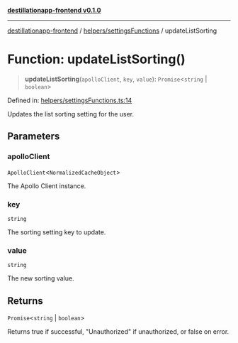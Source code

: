 [**destillationapp-frontend v0.1.0**](../../../README.md)

***

[destillationapp-frontend](../../../modules.md) / [helpers/settingsFunctions](../README.md) / updateListSorting

# Function: updateListSorting()

> **updateListSorting**(`apolloClient`, `key`, `value`): `Promise`\<`string` \| `boolean`\>

Defined in: [helpers/settingsFunctions.ts:14](https://github.com/DestillApp/main/blob/ec2df52a50a22efb35f12a0243274f6d03fbca52/frontend/src/helpers/settingsFunctions.ts#L14)

Updates the list sorting setting for the user.

## Parameters

### apolloClient

`ApolloClient`\<`NormalizedCacheObject`\>

The Apollo Client instance.

### key

`string`

The sorting setting key to update.

### value

`string`

The new sorting value.

## Returns

`Promise`\<`string` \| `boolean`\>

Returns true if successful, "Unauthorized" if unauthorized, or false on error.

